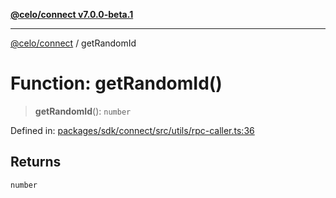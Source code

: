 [**@celo/connect v7.0.0-beta.1**](../README.md)

***

[@celo/connect](../globals.md) / getRandomId

# Function: getRandomId()

> **getRandomId**(): `number`

Defined in: [packages/sdk/connect/src/utils/rpc-caller.ts:36](https://github.com/celo-org/developer-tooling/blob/master/packages/sdk/connect/src/utils/rpc-caller.ts#L36)

## Returns

`number`
